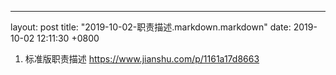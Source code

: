 ---
layout: post
title:  "2019-10-02-职责描述.markdown.markdown"
date:   2019-10-02 12:11:30 +0800

1. 标准版职责描述
https://www.jianshu.com/p/1161a17d8663


    
